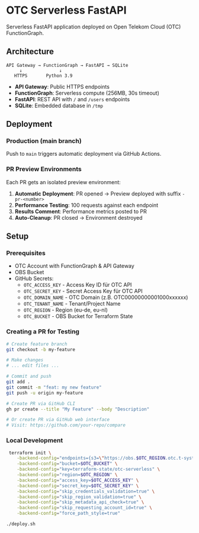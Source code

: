 # OTC Serverless FastAPI

Serverless FastAPI application deployed on Open Telekom Cloud (OTC) FunctionGraph.

## Architecture

```
API Gateway → FunctionGraph → FastAPI → SQLite
     ↓              ↓
   HTTPS       Python 3.9
```

- **API Gateway**: Public HTTPS endpoints
- **FunctionGraph**: Serverless compute (256MB, 30s timeout)
- **FastAPI**: REST API with `/` and `/users` endpoints
- **SQLite**: Embedded database in `/tmp`

## Deployment

### Production (main branch)
Push to `main` triggers automatic deployment via GitHub Actions.

### PR Preview Environments
Each PR gets an isolated preview environment:

1. **Automatic Deployment**: PR opened → Preview deployed with suffix `-pr-<number>`
2. **Performance Testing**: 100 requests against each endpoint
3. **Results Comment**: Performance metrics posted to PR
4. **Auto-Cleanup**: PR closed → Environment destroyed

## Setup

### Prerequisites
- OTC Account with FunctionGraph & API Gateway
- OBS Bucket 
- GitHub Secrets:
  - `OTC_ACCESS_KEY`  - Access Key ID für OTC API
  - `OTC_SECRET_KEY`  - Secret Access Key für OTC API
  - `OTC_DOMAIN_NAME` - OTC Domain (z.B. OTC00000000001000xxxxxx)
  - `OTC_TENANT_NAME` - Tenant/Project Name
  - `OTC_REGION`      - Region (eu-de, eu-nl)
  - `OTC_BUCKET`      - OBS Bucket for Terraform State


### Creating a PR for Testing
```bash
# Create feature branch
git checkout -b my-feature

# Make changes
# ... edit files ...

# Commit and push
git add .
git commit -m "feat: my new feature"
git push -u origin my-feature

# Create PR via GitHub CLI
gh pr create --title "My Feature" --body "Description"

# Or create PR via GitHub web interface
# Visit: https://github.com/your-repo/compare
```

### Local Development
```bash
 terraform init \
    -backend-config="endpoints={s3=\"https://obs.$OTC_REGION.otc.t-systems.com\"}" \
    -backend-config="bucket=$OTC_BUCKET" \
    -backend-config="key=terraform-state/otc-serverless" \
    -backend-config="region=$OTC_REGION" \
    -backend-config="access_key=$OTC_ACCESS_KEY" \
    -backend-config="secret_key=$OTC_SECRET_KEY" \
    -backend-config="skip_credentials_validation=true" \
    -backend-config="skip_region_validation=true" \
    -backend-config="skip_metadata_api_check=true" \
    -backend-config="skip_requesting_account_id=true" \
    -backend-config="force_path_style=true"

./deploy.sh
```
